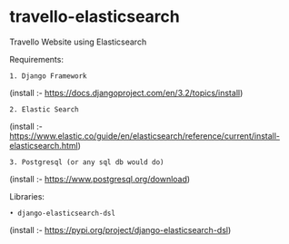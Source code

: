 # travello-elasticsearch

Travello Website using Elasticsearch

Requirements:


    1. Django Framework
(install :- https://docs.djangoproject.com/en/3.2/topics/install)


    2. Elastic Search
(install :- https://www.elastic.co/guide/en/elasticsearch/reference/current/install-elasticsearch.html)


    3. Postgresql (or any sql db would do)
(install :- https://www.postgresql.org/download)



Libraries:

    • django-elasticsearch-dsl
(install :- https://pypi.org/project/django-elasticsearch-dsl)





